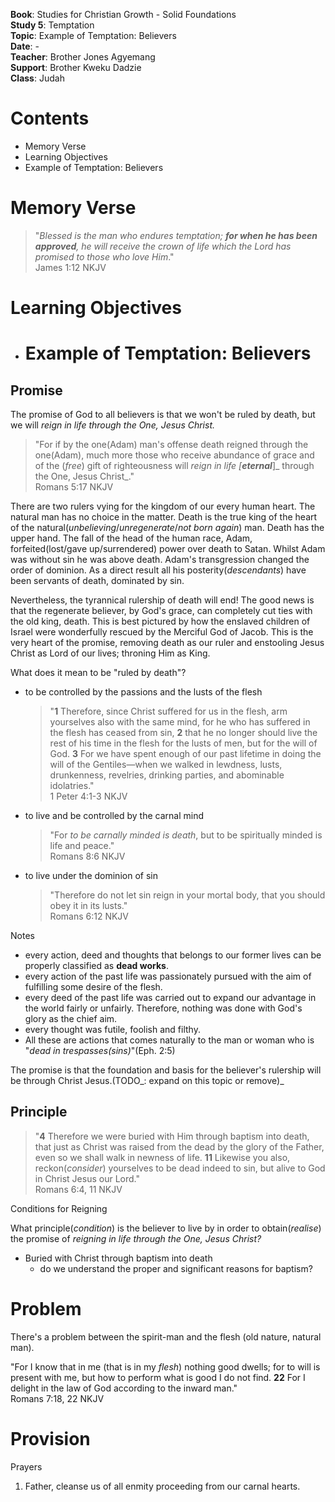 **Book**: Studies for Christian Growth - Solid Foundations  
**Study 5**: Temptation  
**Topic**: Example of Temptation: Believers  
**Date**: -  
**Teacher**: Brother Jones Agyemang  
**Support**: Brother Kweku Dadzie  
**Class**: Judah

# **Contents**

* Memory Verse
* Learning Objectives
* Example of Temptation: Believers

# Memory Verse

> "_Blessed is the man who endures temptation; **for when he has been approved**, he will receive the crown of life which the Lord has promised to those who love Him_."  
> James 1:12 NKJV

# Learning Objectives

* # Example of Temptation: Believers

## Promise

The promise of God to all believers is that we won't be ruled by death, but we will _reign in life through the One, Jesus Christ._

> "For if by the one\(Adam\) man's offense death reigned through the one\(Adam\), much more those who receive abundance of grace and of the \(_free_\) gift of righteousness will _reign in life _\[_**eternal**_\]_ through the One, Jesus Christ_."  
> Romans 5:17 NKJV

There are two rulers vying for the kingdom of our every human heart. The natural man has no choice in the matter. Death is the true king of the heart of the natural\(_unbelieving_/_unregenerate_/_not born again_\) man. Death has the upper hand. The fall of the head of the human race, Adam, forfeited\(lost/gave up/surrendered\) power over death to Satan. Whilst Adam was without sin he was above death. Adam's transgression changed the order of dominion. As a direct result all his posterity\(_descendants_\) have been servants of death, dominated by sin.

Nevertheless, the tyrannical rulership of death will end! The good news is that the regenerate believer, by God's grace, can completely cut ties with the old king, death. This is best pictured by how the enslaved children of Israel were wonderfully rescued by the Merciful God of Jacob. This is the very heart of the promise, removing death as our ruler and enstooling Jesus Christ as Lord of our lives; throning Him as King.

What does it mean to be "ruled by death"?

* to be controlled by the passions and the lusts of the flesh
  > "**1** Therefore, since Christ suffered for us in the flesh, arm yourselves also with the same mind, for he who has suffered in the flesh has ceased from sin, **2** that he no longer should live the rest of his time in the flesh for the lusts of men, but for the will of God. **3** For we have spent enough of our past lifetime in doing the will of the Gentiles—when we walked in lewdness, lusts, drunkenness, revelries, drinking parties, and abominable idolatries."  
  > 1 Peter 4:1-3 NKJV
* to live and be controlled by the carnal mind
  > "For _to be carnally minded is death_, but to be spiritually minded is life and peace."  
  > Romans 8:6 NKJV
* to live under the dominion of sin
  > "Therefore do not let sin reign in your mortal body, that you should obey it in its lusts."  
  > Romans 6:12 NKJV

Notes

* every action, deed and thoughts that belongs to our former lives can be properly classified as **dead works**. 
* every action of the past life was passionately pursued with the aim of fulfilling some desire of the flesh. 
* every deed of the past life was carried out to expand our advantage in the world fairly or unfairly. Therefore, nothing was done with God's glory as the chief aim. 
* every thought was futile, foolish and filthy. 
* All these are actions that comes naturally to the man or woman who is "_dead in trespasses\(sins\)_"\(Eph. 2:5\)

The promise is that the foundation and basis for the believer's rulership will be through Christ Jesus.\(TODO_: expand on this topic or remove\)_

## Principle

> "**4** Therefore we were buried with Him through baptism into death, that just as Christ was raised from the dead by the glory of the Father, even so we shall walk in newness of life. **11** Likewise you also, reckon\(_consider_\) yourselves to be dead indeed to sin, but alive to God in Christ Jesus our Lord."  
> Romans 6:4, 11 NKJV

Conditions for Reigning

What principle\(_condition_\) is the believer to live by in order to obtain\(_realise_\) the promise of _reigning in life through the One, Jesus Christ?_

* Buried with Christ through baptism into death
  * do we understand the proper and significant reasons for baptism?

# Problem

There's a problem between the spirit-man and the flesh \(old nature, natural man\).

"For I know that in me \(that is in my _flesh_\) nothing good dwells; for to will is present with me, but how to perform what is good I do not find. **22** For I delight in the law of God according to the inward man."  
Romans 7:18, 22 NKJV

# Provision



Prayers

1. Father, cleanse us of all enmity proceeding from our carnal hearts.



